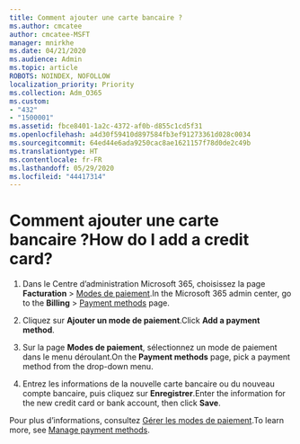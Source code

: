 ```yaml
---
title: Comment ajouter une carte bancaire ?
ms.author: cmcatee
author: cmcatee-MSFT
manager: mnirkhe
ms.date: 04/21/2020
ms.audience: Admin
ms.topic: article
ROBOTS: NOINDEX, NOFOLLOW
localization_priority: Priority
ms.collection: Adm_O365
ms.custom:
- "432"
- "1500001"
ms.assetid: fbce8401-1a2c-4372-af0b-d855c1cd5f31
ms.openlocfilehash: a4d30f59410d897584fb3ef91273361d028c0034
ms.sourcegitcommit: 64ed44e6ada9250cac8ae1621157f78d0de2c49b
ms.translationtype: HT
ms.contentlocale: fr-FR
ms.lasthandoff: 05/29/2020
ms.locfileid: "44417314"
---
```

# <a name="how-do-i-add-a-credit-card"></a><span data-ttu-id="e86d8-102">Comment ajouter une carte bancaire ?</span><span class="sxs-lookup"><span data-stu-id="e86d8-102">How do I add a credit card?</span></span>

1. <span data-ttu-id="e86d8-103">Dans le Centre d’administration Microsoft 365, choisissez la page **Facturation** \> [Modes de paiement](https://go.microsoft.com/fwlink/p/?linkid=2018806).</span><span class="sxs-lookup"><span data-stu-id="e86d8-103">In the Microsoft 365 admin center, go to the **Billing** \> [Payment methods](https://go.microsoft.com/fwlink/p/?linkid=2018806) page.</span></span>

2. <span data-ttu-id="e86d8-104">Cliquez sur **Ajouter un mode de paiement**.</span><span class="sxs-lookup"><span data-stu-id="e86d8-104">Click **Add a payment method**.</span></span>

3. <span data-ttu-id="e86d8-105">Sur la page **Modes de paiement**, sélectionnez un mode de paiement dans le menu déroulant.</span><span class="sxs-lookup"><span data-stu-id="e86d8-105">On the **Payment methods** page, pick a payment method from the drop-down menu.</span></span>

4. <span data-ttu-id="e86d8-106">Entrez les informations de la nouvelle carte bancaire ou du nouveau compte bancaire, puis cliquez sur **Enregistrer**.</span><span class="sxs-lookup"><span data-stu-id="e86d8-106">Enter the information for the new credit card or bank account, then click **Save**.</span></span>

<span data-ttu-id="e86d8-107">Pour plus d’informations, consultez [Gérer les modes de paiement](https://docs.microsoft.com/microsoft-365/commerce/billing-and-payments/manage-payment-methods).</span><span class="sxs-lookup"><span data-stu-id="e86d8-107">To learn more, see [Manage payment methods](https://docs.microsoft.com/microsoft-365/commerce/billing-and-payments/manage-payment-methods).</span></span>
